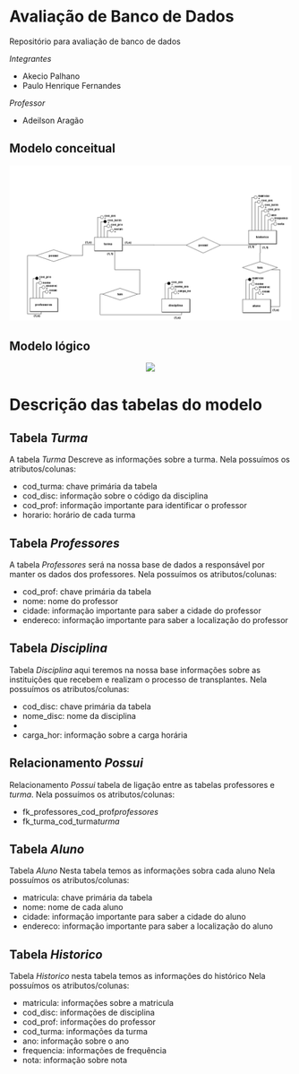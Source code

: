 # Avaliação de Banco de Dados
Repositório para avaliação de banco de dados

<i>Integrantes</i>
<ul>
 <li>Akecio Palhano</li>
 <li>Paulo Henrique Fernandes</li>
</ul>

<i>Professor</i>
<ul>
 <li>Adeilson Aragão</li>
</ul>

<h2>Modelo conceitual</h2>
<div align="center">
  <img src="https://raw.githubusercontent.com/Akecio/ProvaBD/master/Conceitual_1.png"/>
</div>

<h2>Modelo lógico</h2>
<div align="center">
  <img src="https://raw.githubusercontent.com/Akecio/ProvaBD/master/L%C3%B3gico_1.png"/>
</div>

# Descrição das tabelas do modelo

<h2>Tabela <i>Turma</i></h2>
A tabela <i>Turma</i> Descreve as informações sobre a turma.
Nela possuímos os atributos/colunas:
<ul>
  <li>cod_turma: chave primária da tabela</li>
  <li>cod_disc: informação sobre o código da disciplina</li>
  <li>cod_prof: informação importante para identificar o professor</li>
  <li>horario: horário de cada turma</li>
</ul>

<h2>Tabela <i>Professores</i></h2>
A tabela <i>Professores</i> será na nossa base de dados a responsável por manter os dados dos professores.
Nela possuímos os atributos/colunas:
<ul>
  <li>cod_prof: chave primária da tabela</li>
  <li>nome: nome do professor</li>
  <li>cidade: informação importante para saber a cidade do professor</li>
  <li>endereco: informação importante para saber a localização do professor</li>
</ul>

<h2>Tabela <i>Disciplina</i></h2>
Tabela <i>Disciplina</i> aqui teremos na nossa base informações sobre as instituições que recebem e realizam o processo de transplantes.
Nela possuímos os atributos/colunas:
<ul>
  <li>cod_disc: chave primária da tabela</li>
  <li>nome_disc: nome da disciplina<li>
  <li>carga_hor: informação sobre a carga horária</li>
 </ul>
 
 <h2>Relacionamento <i>Possui</i></h2>
Relacionamento <i>Possui</i> tabela de ligação entre as tabelas </i>professores</i> e <i>turma</i>.
Nela possuímos os atributos/colunas:
<ul>
  <li>fk_professores_cod_prof<i>professores</i></li>
  <li>fk_turma_cod_turma<i>turma</i> </li>
</ul>

<h2>Tabela <i>Aluno</i></h2>
Tabela <i>Aluno</i> Nesta tabela temos as informações sobra cada aluno
Nela possuímos os atributos/colunas:
<ul>
 <li>matricula: chave primária da tabela</li>
 <li>nome: nome de cada aluno</li>
  <li>cidade: informação importante para saber a cidade do aluno</li>
  <li>endereco: informação importante para saber a localização do aluno</li>
</ul>

<h2>Tabela <i>Historico</i></h2>
Tabela <i>Historico</i> nesta tabela temos as informações do histórico
Nela possuímos os atributos/colunas:
<ul>
  <li>matricula: informações sobre a matricula</li>
  <li>cod_disc: informações de disciplina</li>
  <li>cod_prof: informações do professor</li>
  <li>cod_turma: informações da turma</li>
  <li>ano: informação sobre o ano</li>
  <li>frequencia: informações de frequência </li>
  <li>nota: informação sobre nota</li>

</ul>
